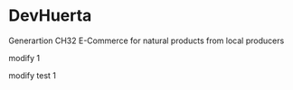# DevHuerta
Generartion CH32 E-Commerce for natural products from local producers

modify 1



modify test 1
